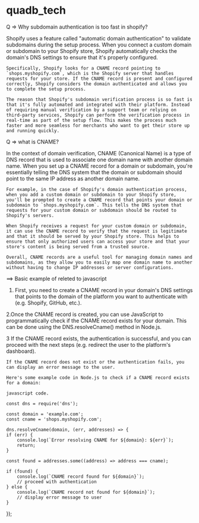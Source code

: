 # quadb_tech


Q => Why subdomain authentication is too fast in shopify?

   Shopify uses a feature called "automatic domain authentication" to validate subdomains during the setup process. When you connect a custom domain or subdomain to your Shopify store, Shopify automatically checks the domain's DNS settings to ensure that it's properly configured.

    Specifically, Shopify looks for a CNAME record pointing to `shops.myshopify.com`, which is the Shopify server that handles requests for your store. If the CNAME record is present and configured correctly, Shopify considers the domain authenticated and allows you to complete the setup process.

    The reason that Shopify's subdomain verification process is so fast is that it's fully automated and integrated with their platform. Instead of requiring manual verification by a support team or relying on third-party services, Shopify can perform the verification process in real-time as part of the setup flow. This makes the process much faster and more seamless for merchants who want to get their store up and running quickly.

Q => what is CNAME?

   In the context of domain verification, CNAME (Canonical Name) is a type of DNS record that is used to associate one domain name with another domain name. When you set up a CNAME record for a domain or subdomain, you're essentially telling the DNS system that the domain or subdomain should point to the same IP address as another domain name.

    For example, in the case of Shopify's domain authentication process, when you add a custom domain or subdomain to your Shopify store, you'll be prompted to create a CNAME record that points your domain or subdomain to `shops.myshopify.com`. This tells the DNS system that requests for your custom domain or subdomain should be routed to Shopify's servers.

    When Shopify receives a request for your custom domain or subdomain, it can use the CNAME record to verify that the request is legitimate and that it should be served by your Shopify store. This helps to ensure that only authorized users can access your store and that your store's content is being served from a trusted source.

    Overall, CNAME records are a useful tool for managing domain names and subdomains, as they allow you to easily map one domain name to another without having to change IP addresses or server configurations.



==> Basic example of releted to javascript

   1. First, you need to create a CNAME record in your domain's DNS settings that points to the domain of the platform you want to authenticate with (e.g. Shopify, GitHub, etc.).

   2.Once the CNAME record is created, you can use JavaScript to programmatically check if the CNAME record exists for your domain. This can be done using the DNS.resolveCname() method in Node.js.

   3 If the CNAME record exists, the authentication is successful, and you can proceed with the next steps (e.g. redirect the user to the platform's dashboard).

    If the CNAME record does not exist or the authentication fails, you can display an error message to the user.

    Here's some example code in Node.js to check if a CNAME record exists for a domain:

    javascript code.

    const dns = require('dns');

    const domain = 'example.com';
    const cname = 'shops.myshopify.com';

    dns.resolveCname(domain, (err, addresses) => {
    if (err) {
        console.log(`Error resolving CNAME for ${domain}: ${err}`);
        return;
    }

    const found = addresses.some((address) => address === cname);

    if (found) {
        console.log(`CNAME record found for ${domain}`);
        // proceed with authentication
    } else {
        console.log(`CNAME record not found for ${domain}`);
        // display error message to user
    }

 });
